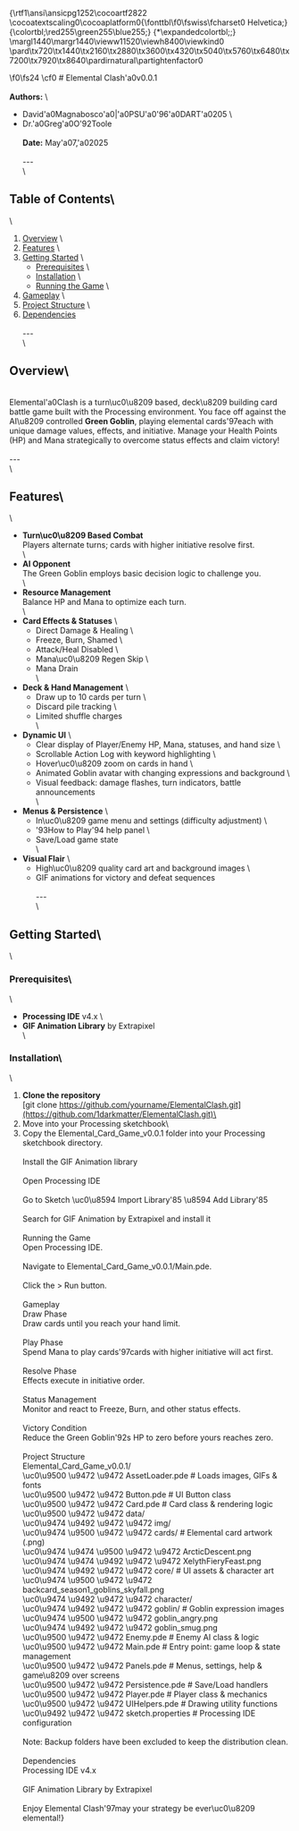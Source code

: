 {\rtf1\ansi\ansicpg1252\cocoartf2822
\cocoatextscaling0\cocoaplatform0{\fonttbl\f0\fswiss\fcharset0 Helvetica;}
{\colortbl;\red255\green255\blue255;}
{\*\expandedcolortbl;;}
\margl1440\margr1440\vieww11520\viewh8400\viewkind0
\pard\tx720\tx1440\tx2160\tx2880\tx3600\tx4320\tx5040\tx5760\tx6480\tx7200\tx7920\tx8640\pardirnatural\partightenfactor0

\f0\fs24 \cf0 # Elemental Clash\'a0v0.0.1\
\
**Authors:**  \
- David\'a0Magnabosco\'a0|\'a0PSU\'a0\'96\'a0DART\'a0205  \
- Dr.\'a0Greg\'a0O\'92Toole  \
\
**Date:** May\'a07,\'a02025  \
\
---\
\
## Table of Contents\
\
1. [Overview](#overview)  \
2. [Features](#features)  \
3. [Getting Started](#getting-started)  \
   - [Prerequisites](#prerequisites)  \
   - [Installation](#installation)  \
   - [Running the Game](#running-the-game)  \
4. [Gameplay](#gameplay)  \
5. [Project Structure](#project-structure)  \
6. [Dependencies](#dependencies)  \
\
---\
\
## Overview\
\
Elemental\'a0Clash is a turn\uc0\u8209 based, deck\u8209 building card battle game built with the Processing environment. You face off against the AI\u8209 controlled **Green Goblin**, playing elemental cards\'97each with unique damage values, effects, and initiative. Manage your Health Points (HP) and Mana strategically to overcome status effects and claim victory!\
\
---\
\
## Features\
\
- **Turn\uc0\u8209 Based Combat**  \
  Players alternate turns; cards with higher initiative resolve first.\
\
- **AI Opponent**  \
  The Green Goblin employs basic decision logic to challenge you.\
\
- **Resource Management**  \
  Balance HP and Mana to optimize each turn.\
\
- **Card Effects & Statuses**  \
  - Direct Damage & Healing  \
  - Freeze, Burn, Shamed  \
  - Attack/Heal Disabled  \
  - Mana\uc0\u8209 Regen Skip  \
  - Mana Drain  \
\
- **Deck & Hand Management**  \
  - Draw up to 10 cards per turn  \
  - Discard pile tracking  \
  - Limited shuffle charges  \
\
- **Dynamic UI**  \
  - Clear display of Player/Enemy HP, Mana, statuses, and hand size  \
  - Scrollable Action Log with keyword highlighting  \
  - Hover\uc0\u8209 zoom on cards in hand  \
  - Animated Goblin avatar with changing expressions and background  \
  - Visual feedback: damage flashes, turn indicators, battle announcements  \
\
- **Menus & Persistence**  \
  - In\uc0\u8209 game menu and settings (difficulty adjustment)  \
  - \'93How to Play\'94 help panel  \
  - Save/Load game state  \
\
- **Visual Flair**  \
  - High\uc0\u8209 quality card art and background images  \
  - GIF animations for victory and defeat sequences  \
\
---\
\
## Getting Started\
\
### Prerequisites\
\
- **Processing IDE** v4.x  \
- **GIF Animation Library** by Extrapixel  \
\
### Installation\
\
1. **Clone the repository**  \
   [git clone https://github.com/yourname/ElementalClash.git](https://github.com/1darkmatter/ElementalClash.git)\
2. Move into your Processing sketchbook\
3. Copy the Elemental_Card_Game_v0.0.1 folder into your Processing sketchbook directory.\
\
Install the GIF Animation library\
\
Open Processing IDE\
\
Go to Sketch \uc0\u8594  Import Library\'85 \u8594  Add Library\'85\
\
Search for GIF Animation by Extrapixel and install it\
\
Running the Game\
Open Processing IDE.\
\
Navigate to Elemental_Card_Game_v0.0.1/Main.pde.\
\
Click the > Run button.\
\
Gameplay\
Draw Phase\
Draw cards until you reach your hand limit.\
\
Play Phase\
Spend Mana to play cards\'97cards with higher initiative will act first.\
\
Resolve Phase\
Effects execute in initiative order.\
\
Status Management\
Monitor and react to Freeze, Burn, and other status effects.\
\
Victory Condition\
Reduce the Green Goblin\'92s HP to zero before yours reaches zero.\
\
Project Structure\
Elemental_Card_Game_v0.0.1/\
\uc0\u9500 \u9472 \u9472  AssetLoader.pde         # Loads images, GIFs & fonts\
\uc0\u9500 \u9472 \u9472  Button.pde              # UI Button class\
\uc0\u9500 \u9472 \u9472  Card.pde                # Card class & rendering logic\
\uc0\u9500 \u9472 \u9472  data/\
\uc0\u9474    \u9492 \u9472 \u9472  img/\
\uc0\u9474        \u9500 \u9472 \u9472  cards/          # Elemental card artwork (.png)\
\uc0\u9474        \u9474    \u9500 \u9472 \u9472  ArcticDescent.png\
\uc0\u9474        \u9474    \u9492 \u9472 \u9472  XelythFieryFeast.png\
\uc0\u9474        \u9492 \u9472 \u9472  core/           # UI assets & character art\
\uc0\u9474            \u9500 \u9472 \u9472  backcard_season1_goblins_skyfall.png\
\uc0\u9474            \u9492 \u9472 \u9472  character/\
\uc0\u9474                \u9492 \u9472 \u9472  goblin/ # Goblin expression images\
\uc0\u9474                    \u9500 \u9472 \u9472  goblin_angry.png\
\uc0\u9474                    \u9492 \u9472 \u9472  goblin_smug.png\
\uc0\u9500 \u9472 \u9472  Enemy.pde               # Enemy AI class & logic\
\uc0\u9500 \u9472 \u9472  Main.pde                # Entry point: game loop & state management\
\uc0\u9500 \u9472 \u9472  Panels.pde              # Menus, settings, help & game\u8209 over screens\
\uc0\u9500 \u9472 \u9472  Persistence.pde         # Save/Load handlers\
\uc0\u9500 \u9472 \u9472  Player.pde              # Player class & mechanics\
\uc0\u9500 \u9472 \u9472  UIHelpers.pde           # Drawing utility functions\
\uc0\u9492 \u9472 \u9472  sketch.properties       # Processing IDE configuration\
\
Note: Backup folders have been excluded to keep the distribution clean.\
\
Dependencies\
Processing IDE v4.x\
\
GIF Animation Library by Extrapixel\
\
Enjoy Elemental Clash\'97may your strategy be ever\uc0\u8209 elemental!}